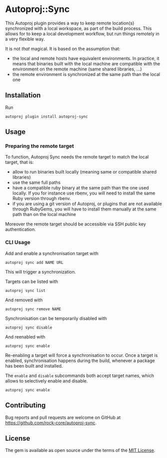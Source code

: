 # Autoproj::Sync

This Autoproj plugin provides a way to keep remote location(s) synchronized
with a local workspace, as part of the build process. This allows for to keep
a local development workflow, but run things remotely in a very flexible way.

It is not *that* magical. It is based on the assumption that:
- the local and remote hosts have equivalent environments. In practice, it means
  that binaries built with the local machine are compatible with the environment
  on the remote machine (same shared libraries, ...)
- the remote environment is synchronized at the same path than the local one

## Installation

Run

```
autoproj plugin install autoproj-sync
```

## Usage

### Preparing the remote target

To function, Autoproj Sync needs the remote target to match the local target, that is:

- allow to run binaries built locally (meaning same or compatible shared libraries)
- use the same full paths
- have a compatible ruby binary at the same path than the one used locally. If you
  for instance use rbenv, you will need to install the same Ruby version through rbenv.
- if you are using a git version of Autoproj, or plugins that are not available through
  RubyGems, you will have to install them manually at the same path than on the local
  machine

Moreover the remote target should be accessible via SSH public key authentication.

### CLI Usage

Add and enable a synchronisation target with

```
autoproj sync add NAME URL
```

This will trigger a synchronization.

Targets can be listed with

```
autoproj sync list
```

And removed with

```
autoproj sync remove NAME
```

Synchronisation can be temporarily disabled with

```
autoproj sync disable
```

And reenabled with

```
autoproj sync enable
```

Re-enabling a target will force a synchronisation to occur. Once a target is
enabled, synchronisation happens during the build, whenever a package has
been built and installed.

The `enable` and `disable` subcommands both accept target names, which allows
to selectively enable and disable.

```
autoproj sync enable
```

## Contributing

Bug reports and pull requests are welcome on GitHub at https://github.com/rock-core/autoproj-sync.

## License

The gem is available as open source under the terms of the [MIT License](https://opensource.org/licenses/MIT).
